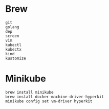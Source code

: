 # Brew

```
git
golang
dep
screen
vim
kubectl
kubectx
kind
kustomize
```

# Minikube
```
brew install minikube
brew install docker-machine-driver-hyperkit
minikube config set vm-driver hyperkit
```
